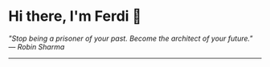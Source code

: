 <h1>Hi there, I'm Ferdi 👋</h1>

<p><em>
  "Stop being a prisoner of your past. Become the architect of your future." — Robin Sharma
</em></p>

---
